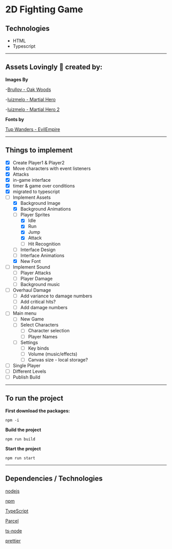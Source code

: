 # 2D Fighting Game


**Technologies**
---
- HTML
- Typescript
---

Assets Lovingly :gift_heart: created by: 
---
 **Images By**

-[Brullov - Oak Woods](https://brullov.itch.io/oak-woods)

-[luizmelo - Martial Hero](https://luizmelo.itch.io/martial-hero)

-[luizmelo - Martial Hero 2](https://luizmelo.itch.io/martial-hero-2)

**Fonts by**

[Tup Wanders - EvilEmpire](https://www.fontspace.com/tup-wanders)

---

Things to implement
---

- [x] Create Player1 & Player2
- [x] Move characters with event listeners
- [x] Attacks
- [x] in-game interface
- [x] timer & game over conditions
- [x] migrated to typescript
- [ ] Implement Assets
    - [x] Background Image
    - [x] Background Animations
    - [ ] Player Sprites
        - [x] Idle
        - [x] Run
        - [x] Jump
        - [x] Attack
        - [ ] Hit Recognition
    - [ ] Interface Design
    - [ ] Interface Animations
    - [x] New Font
- [ ] Implement Sound
    - [ ] Player Attacks
    - [ ] Player Damage
    - [ ] Background music
- [ ] Overhaul Damage
  - [ ] Add variance to damage numbers
  - [ ] Add critical hits?
  - [ ] Add damage numbers
- [ ] Main menu
  - [ ] New Game
  - [ ] Select Characters
    - [ ] Character selection
    - [ ] Player Names
  - [ ] Settings
    - [ ] Key binds
    - [ ] Volume (music/effects)
    - [ ] Canvas size - local storage?
- [ ] Single Player
- [ ] Different Levels
- [ ] Publish Build

---

To run the project
---
**First download the packages:**
```
npm -i
```
**Build the project**
```
npm run build
```
**Start the project**
```
npm run start
```

---

Dependencies / Technologies
---

[nodejs](https://nodejs.org/en/)

[npm](https://www.npmjs.com/)

[TypeScript](https://www.typescriptlang.org/)

[Parcel](https://github.com/parcel-bundler/parcel)

[ts-node](https://www.npmjs.com/package/ts-node)

[prettier](https://prettier.io/)
